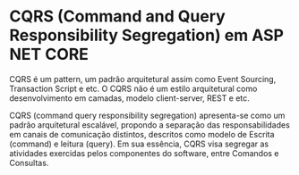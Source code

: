 # CQRS (Command and Query Responsibility Segregation) em ASP NET CORE

CQRS é um pattern, um padrão arquitetural assim como Event Sourcing, Transaction Script e etc. O CQRS não é um estilo arquitetural como desenvolvimento em camadas, modelo client-server, REST e etc.

CQRS (command query responsibility segregation) apresenta-se como um padrão arquitetural escalável, propondo a separação das responsabilidades em canais de comunicação distintos, descritos como modelo de Escrita (command) e leitura (query). Em sua essência, CQRS visa segregar as atividades exercidas pelos componentes do software, entre Comandos e Consultas.
